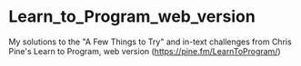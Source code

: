 # Learn_to_Program_web_version
My solutions to the "A Few Things to Try" and in-text challenges from Chris Pine's Learn to Program, web version (https://pine.fm/LearnToProgram/)
